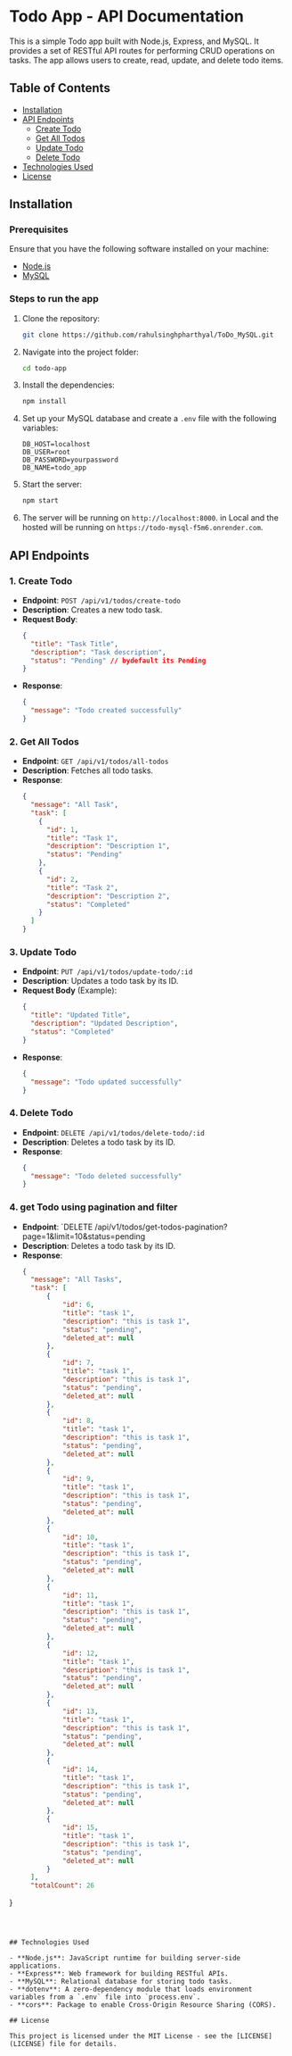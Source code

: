 
# Todo App - API Documentation

This is a simple Todo app built with Node.js, Express, and MySQL. It provides a set of RESTful API routes for performing CRUD operations on tasks. The app allows users to create, read, update, and delete todo items.

## Table of Contents

- [Installation](#installation)
- [API Endpoints](#api-endpoints)
  - [Create Todo](#create-todo)
  - [Get All Todos](#get-all-todos)
  - [Update Todo](#update-todo)
  - [Delete Todo](#delete-todo)
- [Technologies Used](#technologies-used)
- [License](#license)

## Installation

### Prerequisites

Ensure that you have the following software installed on your machine:

- [Node.js](https://nodejs.org/en/download/)
- [MySQL](https://dev.mysql.com/downloads/installer/)

### Steps to run the app

1. Clone the repository:

   ```bash
   git clone https://github.com/rahulsinghpharthyal/ToDo_MySQL.git
   ```

2. Navigate into the project folder:

   ```bash
   cd todo-app
   ```

3. Install the dependencies:

   ```bash
   npm install
   ```

4. Set up your MySQL database and create a `.env` file with the following variables:

   ```plaintext
   DB_HOST=localhost
   DB_USER=root
   DB_PASSWORD=yourpassword
   DB_NAME=todo_app
   ```

5. Start the server:

   ```bash
   npm start
   ```

6. The server will be running on `http://localhost:8000`. in Local
  and the hosted will be running on `https://todo-mysql-f5m6.onrender.com`.

## API Endpoints

### 1. Create Todo

- **Endpoint**: `POST /api/v1/todos/create-todo`
- **Description**: Creates a new todo task.
- **Request Body**:
  ```json
  {
    "title": "Task Title",
    "description": "Task description",
    "status": "Pending" // bydefault its Pending
  }
  ```
- **Response**:
  ```json
  {
    "message": "Todo created successfully"
  }
  ```

### 2. Get All Todos

- **Endpoint**: `GET /api/v1/todos/all-todos`
- **Description**: Fetches all todo tasks.
- **Response**:
  ```json
  {
    "message": "All Task",
    "task": [
      {
        "id": 1,
        "title": "Task 1",
        "description": "Description 1",
        "status": "Pending"
      },
      {
        "id": 2,
        "title": "Task 2",
        "description": "Description 2",
        "status": "Completed"
      }
    ]
  }
  ```

### 3. Update Todo

- **Endpoint**: `PUT /api/v1/todos/update-todo/:id`
- **Description**: Updates a todo task by its ID.
- **Request Body** (Example):
  ```json
  {
    "title": "Updated Title",
    "description": "Updated Description",
    "status": "Completed"
  }
  ```
- **Response**:
  ```json
  {
    "message": "Todo updated successfully"
  }
  ```

### 4. Delete Todo

- **Endpoint**: `DELETE /api/v1/todos/delete-todo/:id`
- **Description**: Deletes a todo task by its ID.
- **Response**:
  ```json
  {
    "message": "Todo deleted successfully"
  }
  ```

### 4. get Todo using pagination and filter

- **Endpoint**: `DELETE /api/v1/todos/get-todos-pagination?page=1&limit=10&status=pending
- **Description**: Deletes a todo task by its ID.
- **Response**:
  ```json get the task from page to limit and then if status is their so then the apply the filter 
  {
    "message": "All Tasks",
    "task": [
        {
            "id": 6,
            "title": "task 1",
            "description": "this is task 1",
            "status": "pending",
            "deleted_at": null
        },
        {
            "id": 7,
            "title": "task 1",
            "description": "this is task 1",
            "status": "pending",
            "deleted_at": null
        },
        {
            "id": 8,
            "title": "task 1",
            "description": "this is task 1",
            "status": "pending",
            "deleted_at": null
        },
        {
            "id": 9,
            "title": "task 1",
            "description": "this is task 1",
            "status": "pending",
            "deleted_at": null
        },
        {
            "id": 10,
            "title": "task 1",
            "description": "this is task 1",
            "status": "pending",
            "deleted_at": null
        },
        {
            "id": 11,
            "title": "task 1",
            "description": "this is task 1",
            "status": "pending",
            "deleted_at": null
        },
        {
            "id": 12,
            "title": "task 1",
            "description": "this is task 1",
            "status": "pending",
            "deleted_at": null
        },
        {
            "id": 13,
            "title": "task 1",
            "description": "this is task 1",
            "status": "pending",
            "deleted_at": null
        },
        {
            "id": 14,
            "title": "task 1",
            "description": "this is task 1",
            "status": "pending",
            "deleted_at": null
        },
        {
            "id": 15,
            "title": "task 1",
            "description": "this is task 1",
            "status": "pending",
            "deleted_at": null
        }
    ],
    "totalCount": 26
}
  ```



## Technologies Used

- **Node.js**: JavaScript runtime for building server-side applications.
- **Express**: Web framework for building RESTful APIs.
- **MySQL**: Relational database for storing todo tasks.
- **dotenv**: A zero-dependency module that loads environment variables from a `.env` file into `process.env`.
- **cors**: Package to enable Cross-Origin Resource Sharing (CORS).

## License

This project is licensed under the MIT License - see the [LICENSE](LICENSE) file for details.
